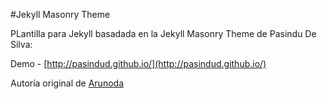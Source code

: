 #Jekyll Masonry Theme

PLantilla para Jekyll basadada en la Jekyll Masonry Theme de Pasindu De Silva:

Demo - [http://pasindud.github.io/](http://pasindud.github.io/)

Autoría original de [Arunoda](https://github.com/arunoda)
